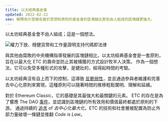 ```yaml
---
title: 以太經典基金會
updated: 2022-02-22
seo: 解釋為什麼擁有基於思想和原則的基金會的區塊鏈比那些由人組成的區塊鏈更強大。
---
```


以太坊經典基金會不由人組成；這是一個想法。

![權力下放、穩健貨幣和工作量證明支持代碼即法律](../../../src/images/foundation.png)

與其他由腐敗的中央機構指導發展的區塊鏈相比，以太坊經典基金會是一套原則，旨在以最大化 ETC 的壽命並防止其被捕獲的方式設計牧羊人決策。 作為一個想法，它可以免受多種形式的攻擊，是健壯的，經得起時間的考驗。

以太坊經典沒有自上而下的控制，這導致 [反脆弱性](https://en.wikipedia.org/wiki/Antifragility)，並且通過參與者維護和完善去中心化原則來實現，這種原則可以隨著時間的推移輕鬆闡明、理解和延續。

對於 Ethereum Classic，它的基礎是其最強大和最關鍵的元素。 ETC 的存在是為了響應 The DAO [事件](/why-classic/genesis)，並認識到區塊鏈的所有效用和價值最終都處於原則的下游。 通過持續的 [追求](/why-classic/decentralism) of _去中心化最大化_，ETC 的技術和社會層被配置為防止外部力量破壞一條鏈並推翻 _Code is Law_。
